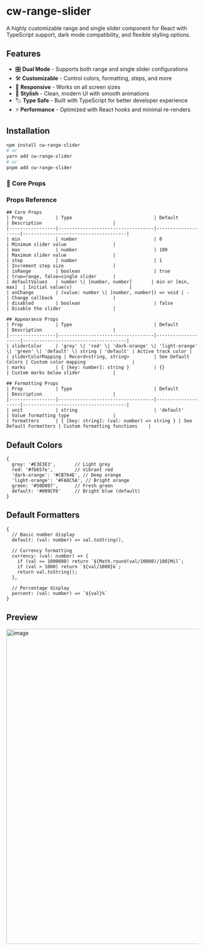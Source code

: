 # cw-range-slider

A highly customizable range and single slider component for React with TypeScript support, dark mode compatibility, and flexible styling options.


## Features

- 🎛️ **Dual Mode** - Supports both range and single slider configurations
- 🛠️ **Customizable** - Control colors, formatting, steps, and more
- 📱 **Responsive** - Works on all screen sizes
- 💅 **Stylish** - Clean, modern UI with smooth animations
- 🏷️ **Type Safe** - Built with TypeScript for better developer experience
- ⚡ **Performance** - Optimized with React hooks and minimal re-renders

## Installation

```bash
npm install cw-range-slider
# or
yarn add cw-range-slider
# or
pnpm add cw-range-slider
```

### 🔧 Core Props

### Props Reference

```props
## Core Props
| Prop            | Type                              | Default            | Description                          |
|-----------------|-----------------------------------|--------------------|--------------------------------------|
| min             | number                            | 0                  | Minimum slider value                 |
| max             | number                            | 100                | Maximum slider value                 |
| step            | number                            | 1                  | Increment step size                  |
| isRange         | boolean                           | true               | true=range, false=single slider      |
| defaultValues   | number \| [number, number]       | min or [min, max]  | Initial value(s)                     |
| onChange        | (value: number \| [number, number]) => void | -       | Change callback                      |
| disabled        | boolean                           | false              | Disable the slider                   |

## Appearance Props
| Prop            | Type                              | Default            | Description                          |
|-----------------|-----------------------------------|--------------------|--------------------------------------|
| sliderColor     | 'grey' \| 'red' \| 'dark-orange' \| 'light-orange' \| 'green' \| 'default' \| string | 'default' | Active track color |
| sliderColorMapping | Record<string, string>         | See Default Colors | Custom color mapping                 |
| marks           | { [key: number]: string }         | {}                 | Custom marks below slider            |

## Formatting Props
| Prop            | Type                              | Default            | Description                          |
|-----------------|-----------------------------------|--------------------|--------------------------------------|
| unit            | string                            | 'default'          | Value formatting type                |
| formatters      | { [key: string]: (val: number) => string } | See Default Formatters | Custom formatting functions    |

```
## Default Colors
```
{
  grey: '#E3E3E3',       // Light grey
  red: '#fb657e',        // Vibrant red
  'dark-orange': '#CB764E', // Deep orange
  'light-orange': '#FA8C5A', // Bright orange
  green: '#50D087',      // Fresh green
  default: '#009CF6'     // Bright blue (default)
}
```

## Default Formatters
```
{
  // Basic number display
  default: (val: number) => val.toString(),
  
  // Currency formatting
  currency: (val: number) => {
    if (val >= 1000000) return `${Math.round(val/10000)/100}Mil`;
    if (val > 1000) return `${val/1000}k`;
    return val.toString();
  },
  
  // Percentage display
  percent: (val: number) => `${val}%`
}
```

## Preview
<img width="825" alt="image" src="https://github.com/user-attachments/assets/ad0a605f-ffb9-46d4-8c5c-24e8974fbfcc" />
